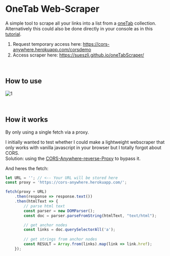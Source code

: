 # OneTab Web-Scraper

A simple tool to scrape all your links into a list from a [oneTab](https://www.one-tab.com/) collection.\
Alternatively this could also be done directly in your console as in this [tutorial](https://www.youtube.com/watch?v=rlv7ueX4Yjc).

1. Request temporary access here: https://cors-anywhere.herokuapp.com/corsdemo
2. Access scraper here: https://sueszli.github.io/oneTabScraper/

&nbsp;

## How to use
![1](https://user-images.githubusercontent.com/61852663/147303293-2a3c8321-9a0f-4f7f-95dd-eebb3c3f6f9f.gif)

&nbsp;
&nbsp;

## How it works
By only using a single fetch via a proxy.

I initially wanted to test whether I could make a lightweight webscraper that only works with vanilla javascript in your browser but I totally forgot about CORS.\
Solution: using the [CORS-Anywhere-reverse-Proxy](https://github.com/Rob--W/cors-anywhere) to bypass it.

And heres the fetch:

```js
let URL = ''; // <-- Your URL will be stored here
const proxy = 'https://cors-anywhere.herokuapp.com/';

fetch(proxy + URL)
    .then(response => response.text())
    .then(htmlText => {                
        // parse html text
        const parser = new DOMParser();
        const doc = parser.parseFromString(htmlText, "text/html");

        // get anchor nodes
        const links = doc.querySelectorAll('a');
        
        // get strings from anchor nodes
        const RESULT = Array.from(links).map(link => link.href);
    });
```
